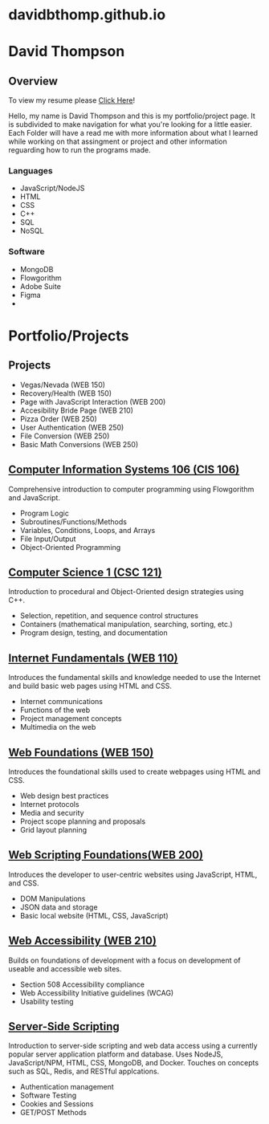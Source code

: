 # davidbthomp.github.io
# David Thompson

## Overview

To view my resume please [Click Here](https://docs.google.com/document/d/1AQ0pDdlSDqzOzDLL1IZ7CjYi5EinBXgaScg1TWG0AFE/edit?usp=sharing)!

Hello, my name is David Thompson and this is my portfolio/project page. It is subdivided to make navigation for what you're looking for a little easier. Each Folder will have a read me with more information about what I learned while working on that assingment or project and other information reguarding how to run the programs made.

### Languages
* JavaScript/NodeJS
* HTML
* CSS
* C++
* SQL
* NoSQL

### Software
* MongoDB
* Flowgorithm
* Adobe Suite
* Figma
* 

# Portfolio/Projects

## Projects 
* Vegas/Nevada (WEB 150)
* Recovery/Health (WEB 150)
* Page with JavaScript Interaction (WEB 200)
* Accesibility Bride Page (WEB 210)
* Pizza Order (WEB 250)
* User Authentication (WEB 250)
* File Conversion (WEB 250)
* Basic Math Conversions (WEB 250)
## [Computer Information Systems 106 (CIS 106)](https://www.harpercollege.edu/catalog/current/courses/csc.php#CSC-121)

Comprehensive introduction to computer programming using Flowgorithm and JavaScript.
* Program Logic
* Subroutines/Functions/Methods
* Variables, Conditions, Loops, and Arrays
* File Input/Output
* Object-Oriented Programming

## [Computer Science 1 (CSC 121)](https://www.harpercollege.edu/catalog/current/courses/csc.php#CSC-121)

Introduction to procedural and Object-Oriented design strategies using C++.
* Selection, repetition, and sequence control structures
* Containers (mathematical manipulation, searching, sorting, etc.)
* Program design, testing, and documentation

## [Internet Fundamentals (WEB 110)](https://www.harpercollege.edu/catalog/current/courses/web.php#WEB-110)

Introduces the fundamental skills and knowledge needed to use the Internet and build basic web pages using HTML and CSS.
* Internet communications
* Functions of the web
* Project management concepts
* Multimedia on the web

## [Web Foundations (WEB 150)](https://www.harpercollege.edu/catalog/current/courses/web.php#WEB-150)

Introduces the foundational skills used to create webpages using HTML and CSS.
* Web design best practices
* Internet protocols
* Media and security
* Project scope planning and proposals
* Grid layout planning

## [Web Scripting Foundations(WEB 200)](https://www.harpercollege.edu/catalog/current/courses/web.php#WEB-200)

Introduces the developer to user-centric websites using JavaScript, HTML, and CSS.
* DOM Manipulations
* JSON data and storage
* Basic local website (HTML, CSS, JavaScript)

## [Web Accessibility (WEB 210)](https://www.harpercollege.edu/catalog/current/courses/web.php#WEB-210)

Builds on foundations of development with a focus on development of useable and accessible web sites.
* Section 508 Accessibility compliance
* Web Accessibility Initiative guidelines (WCAG)
* Usability testing

## [Server-Side Scripting](https://www.harpercollege.edu/catalog/current/courses/web.php#WEB-250)

Introduction to server-side scripting and web data access using a currently popular server application platform and database. Uses NodeJS, JavaScript/NPM, HTML, CSS, MongoDB, and Docker. Touches on concepts such as SQL, Redis, and RESTful applcations.
* Authentication management
* Software Testing
* Cookies and Sessions
* GET/POST Methods
